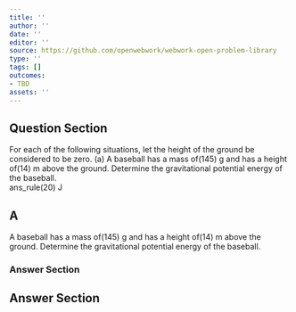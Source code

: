 ```yaml
---
title: ''
author: ''
date: ''
editor: ''
source: https://github.com/openwebwork/webwork-open-problem-library
type: ''
tags: []
outcomes:
- TBD
assets: ''
---
```


## Question Section 

 
  
  
For each of the following situations, let the height of the ground be considered to be zero. 
(a) A baseball has a mass of(145) g and has a height of(14) m above the ground. Determine the gravitational potential energy of the baseball.  
 ans_rule(20) J

## A
A baseball has a mass of(145) g and has a height of(14) m above the ground. Determine the gravitational potential energy of the baseball.  
### Answer Section


## Answer Section

